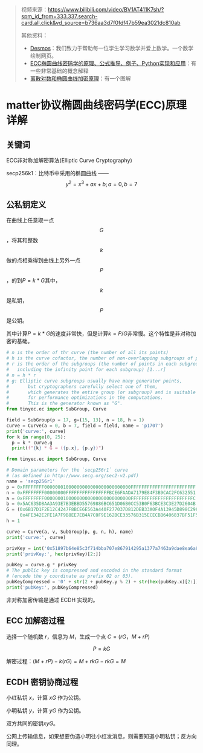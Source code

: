 > 视频来源：https://www.bilibili.com/video/BV1AT411K7sh/?spm_id_from=333.337.search-card.all.click&vd_source=b736aa3d7f0fdf47b59ea3021dc810ab
>
> 其他资料：
>
> - [Desmos](https://www.desmos.com/?lang=zh-CN)：我们致力于帮助每一位学生学习数学并爱上数学。一个数学绘制网页。
> - [ECC椭圆曲线密码学的原理、公式推导、例子、Python实现和应用](https://zhuanlan.zhihu.com/p/42629724)：有一些非常基础的概念解释
> - [离散对数和椭圆曲线加密原理](https://blog.csdn.net/qmickecs/article/details/76585303)：有一个图解

# matter协议椭圆曲线密码学(ECC)原理详解

## 关键词

ECC非对称加解密算法(Elliptic Curve Cryptography)

secp256k1：比特币中采用的椭圆曲线 —— $$y^2 = x^3 + ax + b; a = 0, b = 7$$



## 公私钥定义

在曲线上任意取一点 $$G$$，将其和整数$$k$$做的点相乘得到曲线上另外一点 $$P$$，的到$P = k*G$其中，$$k$$是私钥，$$P$$是公钥。

其中计算$P = k*G$的速度非常快，但是计算$k = P/G$非常慢。这个特性是非对称加密的基础。

```python
# n is the order of thr curve (the number of all its points)
# h is the curve cofactor, the number of non-overlapping subgroups of points
# r is the order of the subgroups (the number of points in each subgroup, 
# 	including the infinity point for each subgroup) [1...r]
# n = h * r
# g: Elliptic curve subgroups usually have many generator points,
#		but cryptographers carefully select one of them,
#		which generates the entire group (or subgroup) and is suitable
#		for performance optimizations in the computations.
#		This is the generator known as "G".
from tinyec.ec import SubGroup, Curve

field = SubGroup(p = 17, g=(15, 13), n = 18, h = 1)
curve = Curve(a = 0, b = 7, field = field, name = 'p1707')
print('curve:', curve)
for k in range(0, 25):
  p = k * curve.g
  print(f"{k} * G = ({p.x}, {p.y})")
```

```python
from tinyec.ec import SubGroup, Curve

# Domain parameters for the `secp256r1` curve
# (as defined in http://www.secg.org/sec2-v2.pdf)
name = 'secp256r1'
p = 0xFFFFFFFF00000001000000000000000000000000FFFFFFFFFFFFFFFFFFFFFFFF
n = 0xFFFFFFFF00000000FFFFFFFFFFFFFFFFBCE6FAADA7179E84F3B9CAC2FC632551
a = 0xFFFFFFFF00000001000000000000000000000000FFFFFFFFFFFFFFFFFFFFFFFC
b = 0x5AC635D8AA3A93E7B3EBBD55769886BC651D06B0CC53B0F63BCE3C3E27D2604B
G = (0x6B17D1F2E12C4247F8BCE6E563A440F277037D812DEB33A0F4A13945D898C296, 
     0x4FE342E2FE1A7F9B8EE7EB4A7C0F9E162BCE33576B315ECECBB6406837BF51F5)
h = 1

curve = Curve(a, v, SubGroup(p, g, n, h), name)
print('curve:', curve)

privKey = int('0x51897b64e85c3f714bba707e867914295a1377a7463a9dae8ea6a8b914246319', 16)
print('privKey:', hex(privKey)[2:])

pubKey = curve.g * privKey
# The public key is compressed and encoded in the standard format
# (encode the y coordinate as prefix 02 or 03).
pubKeyCompressed = '0' + str(2 + pubKey.y % 2) + str(hex(pubKey.x)[2:])
print('pubKey:', pubKeyCompressed) 
```



非对称加密传输是通过 ECDH 实现的。

## ECC 加解密过程

选择一个随机数 $r$，信息为 $M$，生成一个点 $C = (rG， M+rP)$

$$P = kG$$

解密过程：$(M + rP) - k(rG) = M + rkG - rkG = M$



## ECDH 密钥协商过程

小红私钥 $x$，计算 $xG$ 作为公钥。

小明私钥 $y$，计算 $yG$ 作为公钥。

双方共同的密钥$xyG$。

公网上传输信息，如果想要伪造小明往小红发消息，则需要知道小明私钥；反方向同理。